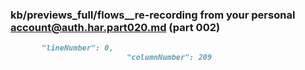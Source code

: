 ### kb/previews_full/flows__re-recording from your personal account@auth.har.part020.md (part 002)

```md
       "lineNumber": 0,
                          "columnNumber": 209
        
```

```
